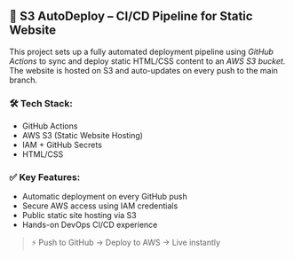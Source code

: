 ## 🚀 S3 AutoDeploy – CI/CD Pipeline for Static Website

This project sets up a fully automated deployment pipeline using *GitHub Actions* to sync and deploy static HTML/CSS content to an *AWS S3 bucket*. The website is hosted on S3 and auto-updates on every push to the main branch.

### 🛠 Tech Stack:
- GitHub Actions
- AWS S3 (Static Website Hosting)
- IAM + GitHub Secrets
- HTML/CSS

### ✅ Key Features:
- Automatic deployment on every GitHub push
- Secure AWS access using IAM credentials
- Public static site hosting via S3
- Hands-on DevOps CI/CD experience

> ⚡ Push to GitHub → Deploy to AWS → Live instantly

